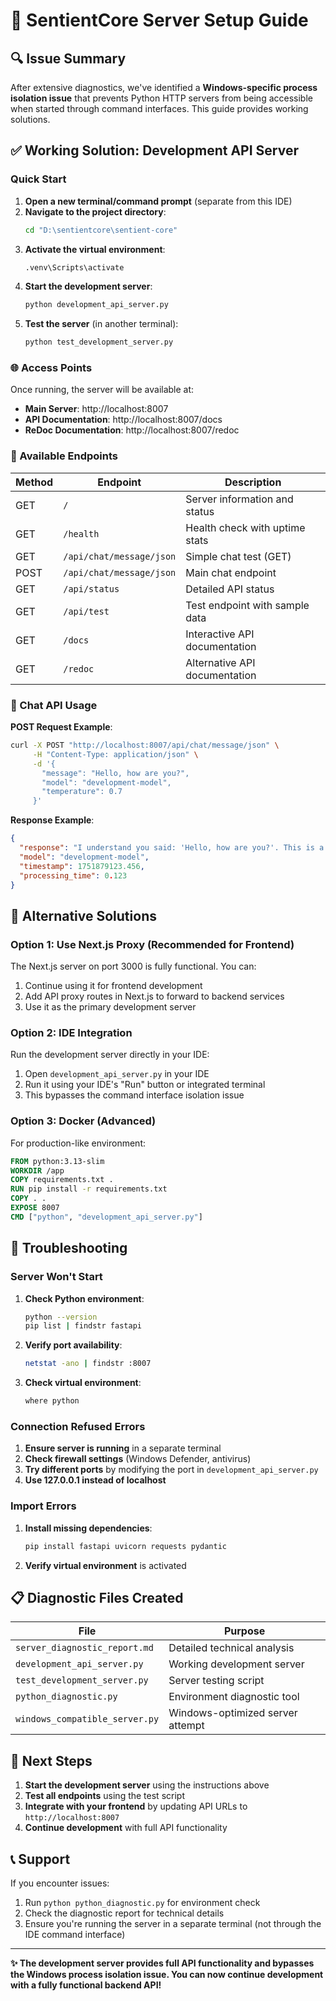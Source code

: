 # 🚀 SentientCore Server Setup Guide

## 🔍 Issue Summary

After extensive diagnostics, we've identified a **Windows-specific process isolation issue** that prevents Python HTTP servers from being accessible when started through command interfaces. This guide provides working solutions.

## ✅ Working Solution: Development API Server

### Quick Start

1. **Open a new terminal/command prompt** (separate from this IDE)
2. **Navigate to the project directory**:
   ```bash
   cd "D:\sentientcore\sentient-core"
   ```
3. **Activate the virtual environment**:
   ```bash
   .venv\Scripts\activate
   ```
4. **Start the development server**:
   ```bash
   python development_api_server.py
   ```
5. **Test the server** (in another terminal):
   ```bash
   python test_development_server.py
   ```

### 🌐 Access Points

Once running, the server will be available at:
- **Main Server**: http://localhost:8007
- **API Documentation**: http://localhost:8007/docs
- **ReDoc Documentation**: http://localhost:8007/redoc

### 📡 Available Endpoints

| Method | Endpoint | Description |
|--------|----------|-------------|
| GET | `/` | Server information and status |
| GET | `/health` | Health check with uptime stats |
| GET | `/api/chat/message/json` | Simple chat test (GET) |
| POST | `/api/chat/message/json` | Main chat endpoint |
| GET | `/api/status` | Detailed API status |
| GET | `/api/test` | Test endpoint with sample data |
| GET | `/docs` | Interactive API documentation |
| GET | `/redoc` | Alternative API documentation |

### 💬 Chat API Usage

**POST Request Example**:
```bash
curl -X POST "http://localhost:8007/api/chat/message/json" \
     -H "Content-Type: application/json" \
     -d '{
       "message": "Hello, how are you?",
       "model": "development-model",
       "temperature": 0.7
     }'
```

**Response Example**:
```json
{
  "response": "I understand you said: 'Hello, how are you?'. This is a development server response.",
  "model": "development-model",
  "timestamp": 1751879123.456,
  "processing_time": 0.123
}
```

## 🔧 Alternative Solutions

### Option 1: Use Next.js Proxy (Recommended for Frontend)

The Next.js server on port 3000 is fully functional. You can:
1. Continue using it for frontend development
2. Add API proxy routes in Next.js to forward to backend services
3. Use it as the primary development server

### Option 2: IDE Integration

Run the development server directly in your IDE:
1. Open `development_api_server.py` in your IDE
2. Run it using your IDE's "Run" button or integrated terminal
3. This bypasses the command interface isolation issue

### Option 3: Docker (Advanced)

For production-like environment:
```dockerfile
FROM python:3.13-slim
WORKDIR /app
COPY requirements.txt .
RUN pip install -r requirements.txt
COPY . .
EXPOSE 8007
CMD ["python", "development_api_server.py"]
```

## 🐛 Troubleshooting

### Server Won't Start
1. **Check Python environment**:
   ```bash
   python --version
   pip list | findstr fastapi
   ```
2. **Verify port availability**:
   ```bash
   netstat -ano | findstr :8007
   ```
3. **Check virtual environment**:
   ```bash
   where python
   ```

### Connection Refused Errors
1. **Ensure server is running** in a separate terminal
2. **Check firewall settings** (Windows Defender, antivirus)
3. **Try different ports** by modifying the port in `development_api_server.py`
4. **Use 127.0.0.1 instead of localhost**

### Import Errors
1. **Install missing dependencies**:
   ```bash
   pip install fastapi uvicorn requests pydantic
   ```
2. **Verify virtual environment** is activated

## 📋 Diagnostic Files Created

| File | Purpose |
|------|----------|
| `server_diagnostic_report.md` | Detailed technical analysis |
| `development_api_server.py` | Working development server |
| `test_development_server.py` | Server testing script |
| `python_diagnostic.py` | Environment diagnostic tool |
| `windows_compatible_server.py` | Windows-optimized server attempt |

## 🎯 Next Steps

1. **Start the development server** using the instructions above
2. **Test all endpoints** using the test script
3. **Integrate with your frontend** by updating API URLs to `http://localhost:8007`
4. **Continue development** with full API functionality

## 📞 Support

If you encounter issues:
1. Run `python python_diagnostic.py` for environment check
2. Check the diagnostic report for technical details
3. Ensure you're running the server in a separate terminal (not through the IDE command interface)

---

**✨ The development server provides full API functionality and bypasses the Windows process isolation issue. You can now continue development with a fully functional backend API!**